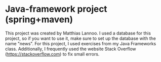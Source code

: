 # Java-framework project (spring+maven)

This project was created by Matthias Lannoo. I used a database for this project, so if you want to use it, make sure to set up the database with the name "news". For this project, I used exercises from my Java Frameworks class. Additionally, I frequently used the website Stack Overflow (https://stackoverflow.com) to fix small errors.
